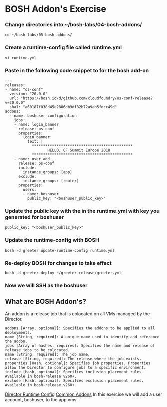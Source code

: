 # BOSH Addon's Exercise
### Change directories into ~/bosh-labs/04-bosh-addons/
```
cd ~/bosh-labs/05-bosh-addons/
```
### Create a runtime-config file called runtime.yml
```
vi runtime.yml
```
### Paste in the following code snippet to for the bosh add-on
```
---
releases:
- name: "os-conf"
  version: "20.0.0"
  url: "https://bosh.io/d/github.com/cloudfoundry/os-conf-release?v=20.0.0"
  sha1: "a60187f038d45e2886db9df82b72a9ab5fdcc49d"
addons:
  - name: boshuser-configuration
    jobs:
    - name: login_banner
      release: os-conf
      properties:
        login_banner:
          text: |
            *********************************************
                   HELLO, CF Summit Europe 2018
            *********************************************
    - name: user_add
      release: os-conf
      include:
        instance_groups: [app]
      exclude:
        instance_groups: [router]
      properties:
        users:
        - name: boshuser
          public_key: "<boshuser_public_key>"
```
### Update the public key with the in the runtime.yml with key you generated for boshuser
```
public_key: "<boshuser_public_key>"
```
### Update the runtime-config with BOSH
```
bosh -d greeter update-runtime-config runtime.yml
```
### Re-deploy BOSH for changes to take effect
```
bosh -d greeter deploy ~/greeter-release/greeter.yml
```
### Now we will SSH as the boshuser
## What are BOSH Addon's?
An addon is a release job that is colocated on all VMs managed by the Director.
```
addons [Array, optional]: Specifies the addons to be applied to all deployments.
name [String, required]: A unique name used to identify and reference the addon.
jobs [Array of hashes, requires]: Specifies the name and release of release jobs to be colocated.
name [String, required]: The job name.
release [String, required]: The release where the job exists.
properties [Hash, optional]: Specifies job properties. Properties allow the Director to configure jobs to a specific environment.
include [Hash, optional]: Specifies inclusion placement rules Available in bosh-release v260+.
exclude [Hash, optional]: Specifies exclusion placement rules. Available in bosh-release v260+.
```
[Director Runtime Config](https://bosh.io/docs/runtime-config/#addons)
[Common Addons](https://bosh.io/docs/addons-common/)
In this exercise we will add a user account, boshuser, to the app vms.
